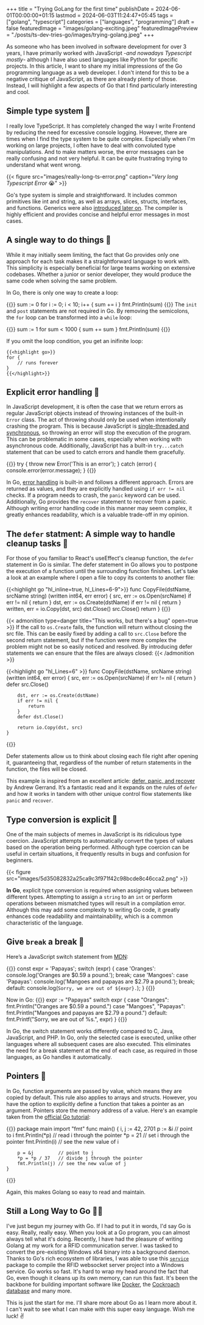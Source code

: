 +++
title = "Trying GoLang for the first time"
publishDate = 2024-06-01T00:00:00+01:15
lastmod = 2024-06-03T11:24:47+05:45
tags = ["golang", "typescript"]
categories = ["languages", "programming"]
draft = false
featuredImage = "images/golang-exciting.jpeg"
featuredImagePreview = "./posts/ts-dev-tries-go/images/trying-golang.jpeg"
+++


As someone who has been involved in software development for over 3 years, I have primarily worked with JavaScript -*and nowadays Typescript mostly*- although I have also used languages like Python for specific projects. In this article, I want to share my initial impressions of the Go programming language as a web developer. I don't intend for this to be a negative critique of JavaScript, as there are already plenty of those. Instead, I will highlight a few aspects of Go that I find particularly interesting and cool.

Simple type system 🎹
------------------

I really love TypeScript. It has completely changed the way I write Frontend by reducing the need for excessive console logging. However, there are times when I find the type system to be quite complex. Especially when I'm working on large projects, I often have to deal with convoluted type manipulations. And to make matters worse, the error messages can be really confusing and not very helpful. It can be quite frustrating trying to understand what went wrong.

{{< figure src="images/really-long-ts-error.png" caption="*Very long Typescript Error* 😭" >}}

Go's type system is simple and straightforward. It includes common primitives like int and string, as well as arrays, slices, structs, interfaces, and functions. Generics were also [introduced later on](https://go.dev/blog/intro-generics). The compiler is highly efficient and provides concise and helpful error messages in most cases.

A single way to do things 🚀
-------------------------

While it may initially seem limiting, the fact that Go provides only one approach for each task makes it a straightforward language to work with. This simplicity is especially beneficial for large teams working on extensive codebases. Whether a junior or senior developer, they would produce the same code when solving the same problem.

In Go, there is only one way to create a loop:

{{<highlight go>}}
sum := 0
for i := 0; i < 10; i++ {
    sum += i
}
    fmt.Println(sum)
{{</highlight>}}
The `init` and `post` statements are not required in Go. By removing the semicolons, the `for` loop can be transformed into a `while` loop:

{{<highlight go>}}
sum := 1
for sum < 1000 {
    sum += sum
}
    fmt.Println(sum)
    {{</highlight>}}


If you omit the loop condition, you get an inifinite loop:

    {{<highlight go>}}
    for {
    	// runs forever
    }
    {{</highlight>}}

Explicit error handling 🚨
--------------------

In JavaScript development, it is often the case that we return errors as regular JavaScript objects instead of throwing instances of the built-in `Error` class. The act of throwing should only be used when intentionally crashing the program. This is because JavaScript is [single-threaded and synchronous](https://groovetechnology.com/blog/why-javascript-is-single-threaded/), so throwing an error will stop the execution of the program. This can be problematic in some cases, especially when working with asynchronous code. Additionally, JavaScript has a built-in `try...catch` statement that can be used to catch errors and handle them gracefully.

{{<highlight javascript>}}
    try {
      throw new Error('This is an error');
    } catch (error) {
      console.error(error.message);
    }
{{</highlight>}}

In Go, [error handling](https://go.dev/blog/error-handling-and-go) is built-in and follows a different approach. Errors are returned as values, and they are explicitly handled using `if err != nil` checks. If a program needs to crash, the `panic` keyword can be used. Additionally, Go provides the `recover` statement to recover from a panic. Although writing error handling code in this manner may seem complex, it greatly enhances readability, which is a valuable trade-off in my opinion.

The `defer` statment: A simple way to handle cleanup tasks 🧹
-----
For those of you familiar to React's useEffect's cleanup function, the `defer` statement in Go is similar. The defer statement in Go allows you to postpone the execution of a function until the surrounding function finishes. Let's take a look at an example where I open a file to copy its contents to another file:

{{<highlight go "hl_inline=true, hl_Lines=6-9">}}
    func CopyFile(dstName, srcName string) (written int64, err error) {
        src, err := os.Open(srcName)
        if err != nil {
            return
        }
        dst, err := os.Create(dstName)
        if err != nil {
            return
        }
        written, err = io.Copy(dst, src)
        dst.Close()
        src.Close()
        return
    }
{{</highlight>}}

{{< admonition type=danger title="This works, but there's a bug" open=true >}}
If the call to `os.Create` fails, the function will return without closing the src file. This can be easily fixed by adding a call to `src.Close` before the second return statement, but if the function were more complex the problem might not be so easily noticed and resolved. By introducing defer statements we can ensure that the files are always closed:
{{< /admonition >}}

{{<highlight go "hl_Lines=6" >}}
    func CopyFile(dstName, srcName string) (written int64, err error) {
        src, err := os.Open(srcName)
        if err != nil {
            return
        }
        defer src.Close()

        dst, err := os.Create(dstName)
        if err != nil {
            return
        }
        defer dst.Close()

        return io.Copy(dst, src)
    }
{{</highlight>}}


Defer statements allow us to think about closing each file right after opening it, guaranteeing that, regardless of the number of return statements in the function, the files will be closed.

This example is inspired from an excellent article: [defer, panic, and recover](https://go.dev/blog/defer-panic-and-recover) by Andrew Gerrand. It’s a fantastic read and it expands on the rules of `defer` and how it works in tandem with other unique control flow statements like `panic` and `recover`.

Type conversion is explicit 🔄
---------------------------
One of the main subjects of memes in JavaScript is its ridiculous type coercion. JavaScript attempts to automatically convert the types of values based on the operation being performed. Although type coercion can be useful in certain situations, it frequently results in bugs and confusion for beginners.

{{< figure src="images/5d35082832a25ca9c3f971f42c98bcde8c46cca2.png" >}}

**In Go**, explicit type conversion is required when assigning values between different types. Attempting to assign a `string` to an `int` or perform operations between mismatched types will result in a compilation error. Although this may add some complexity to writing Go code, it greatly enhances code readability and maintainability, which is a common characteristic of the language.


Give `break` a break 🚫
---------------------------------------------------------

Here’s a JavaScript switch statement from [MDN](https://developer.mozilla.org/en-US/docs/Web/JavaScript/Reference/Statements/switch#try_it):

{{<highlight javascript>}}
    const expr = 'Papayas';
    switch (expr) {
      case 'Oranges':
        console.log('Oranges are $0.59 a pound.');
        break;
      case 'Mangoes':
      case 'Papayas':
        console.log('Mangoes and papayas are $2.79 a pound.');
        break;
      default:
        console.log(`Sorry, we are out of ${expr}.`);
    }
{{</highlight>}}

Now in Go:
{{<highlight go>}}
    expr := "Papayas"
    switch expr {
    case "Oranges":
    	fmt.Println("Oranges are $0.59 a pound.")
    case "Mangoes", "Papayas":
    	fmt.Println("Mangoes and papayas are $2.79 a pound.")
    default:
    	fmt.Printf("Sorry, we are out of %s.", expr)
    }
{{</highlight>}}

In Go, the switch statement works differently compared to C, Java, JavaScript, and PHP. In Go, only the selected case is executed, unlike other languages where all subsequent cases are also executed. This eliminates the need for a break statement at the end of each case, as required in those languages, as Go handles it automatically.

Pointers 🧭
--------

In Go, function arguments are passed by value, which means they are copied by default. This rule also applies to arrays and structs. However, you have the option to explicitly define a function that takes a pointer as an argument. Pointers store the memory address of a value. Here's an example taken from the [official Go tutorial](https://go.dev/tour/moretypes/1):

{{<highlight go>}}
    package main
    import "fmt"
    func main() {
    	i, j := 42, 2701
    	p := &i         // point to i
    	fmt.Println(*p) // read i through the pointer
    	*p = 21         // set i through the pointer
    	fmt.Println(i)  // see the new value of i

    	p = &j         // point to j
    	*p = *p / 37   // divide j through the pointer
    	fmt.Println(j) // see the new value of j
    }
{{</highlight>}}

Again, this makes Golang so easy to read and maintain.



Still a Long Way to Go 🚶‍♂️
----------------

I've just begun my journey with Go. If I had to put it in words, I'd say Go is easy. Really, really easy. When you look at a Go program, you can almost always tell what it's doing. Recently, I have had the pleasure of writing Golang at my work for a RFID communication server. I was tasked to convert the pre-existing Windows x64 binary into a background daemon. Thanks to Go's rich ecosystem of libraries, I was able to use this [`service`](https://github.com/kardianos/service) package to compile the RFID websocket server project into a Windows service. Go works so fast. It's hard to wrap my head around the fact that Go, even though it cleans up its own memory, can run this fast. It's been the backbone for building important software like [Docker](https://www.slideshare.net/slideshow/docker-and-go-why-did-we-decide-to-write-docker-in-go/28015076), the [Cockroach database](https://github.com/cockroachdb/cockroach) and many more.

This is just the start for me. I'll share more about Go as I learn more about it. I can't wait to see what I can make with this super easy language. Wish me luck! ✌


